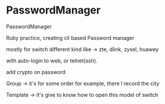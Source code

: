 PasswordManager
===============

PasswordManager


Ruby practice, creating cli based Password manager

mostly for switch different kind like -> zte, dlink, zyxel, huawey

with auto-login to web, or telnet(ssh).

add crypto on password

Group -> it's for some order for example, there I record the city

Template -> it's give to know how to open this model of switch 
